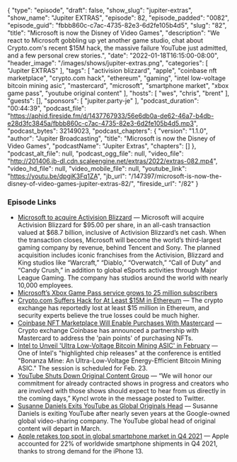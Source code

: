 {
  "type": "episode",
  "draft": false,
  "show_slug": "jupiter-extras",
  "show_name": "Jupiter EXTRAS",
  "episode": 82,
  "episode_padded": "0082",
  "episode_guid": "fbbb860c-c7ac-4735-82e3-6d2fe105b4d5",
  "slug": "82",
  "title": "Microsoft is now the Disney of Video Games",
  "description": "We react to Microsoft gobbling up yet another game studio, chat about Crypto.com's recent $15M hack, the massive failure YouTube just admitted, and a few personal crew stories.",
  "date": "2022-01-18T16:15:00-08:00",
  "header_image": "/images/shows/jupiter-extras.png",
  "categories": [
    "Jupiter EXTRAS"
  ],
  "tags": [
    "activision blizzard",
    "apple",
    "coinbase nft marketplace",
    "crypto.com hack",
    "ethereum",
    "gaming",
    "intel low-voltage bitcoin mining asic",
    "mastercard",
    "microsoft",
    "smartphone market",
    "xbox game pass",
    "youtube original content"
  ],
  "hosts": [
    "wes",
    "chris",
    "brent"
  ],
  "guests": [],
  "sponsors": [
    "jupiter.party-je"
  ],
  "podcast_duration": "00:44:39",
  "podcast_file": "https://aphid.fireside.fm/d/1437767933/56e6db0a-de62-46a7-b4db-e28d3fc3845a/fbbb860c-c7ac-4735-82e3-6d2fe105b4d5.mp3",
  "podcast_bytes": 32149023,
  "podcast_chapters": {
    "version": "1.1.0",
    "author": "Jupiter Broadcasting",
    "title": "Microsoft is now the Disney of Video Games",
    "podcastName": "Jupiter Extras",
    "chapters": []
  },
  "podcast_alt_file": null,
  "podcast_ogg_file": null,
  "video_file": "http://201406.jb-dl.cdn.scaleengine.net/extras/2022/extras-082.mp4",
  "video_hd_file": null,
  "video_mobile_file": null,
  "youtube_link": "https://youtu.be/dpgiK3Fq1ZA",
  "jb_url": "/147397/microsoft-is-now-the-disney-of-video-games-jupiter-extras-82/",
  "fireside_url": "/82"
}


### Episode Links

  * [Microsoft to acquire Activision Blizzard](https://news.microsoft.com/2022/01/18/microsoft-to-acquire-activision-blizzard-to-bring-the-joy-and-community-of-gaming-to-everyone-across-every-device/ "Microsoft to acquire Activision Blizzard") — Microsoft will acquire Activision Blizzard for $95.00 per share, in an all-cash transaction valued at $68.7 billion, inclusive of Activision Blizzard’s net cash. When the transaction closes, Microsoft will become the world’s third-largest gaming company by revenue, behind Tencent and Sony. The planned acquisition includes iconic franchises from the Activision, Blizzard and King studios like “Warcraft,” “Diablo,” “Overwatch,” “Call of Duty” and “Candy Crush,” in addition to global eSports activities through Major League Gaming. The company has studios around the world with nearly 10,000 employees. 
  * [Microsoft’s Xbox Game Pass service grows to 25 million subscribers](https://www.theverge.com/2022/1/18/22406059/xbox-game-pass-subscribers-25-million-microsoft-activision?scrolla=5eb6d68b7fedc32c19ef33b4 "Microsoft’s Xbox Game Pass service grows to 25 million subscribers")
  * [Crypto.com Suffers Hack for At Least $15M in Ethereum](https://decrypt.co/90590/crypto-com-suffers-hack-at-least-15m-ethereum "Crypto.com Suffers Hack for At Least $15M in Ethereum") — The crypto exchange has reportedly lost at least $15 million in Ethereum, and security experts believe the true losses could be much higher.
  * [Coinbase NFT Marketplace Will Enable Purchases With Mastercard](https://decrypt.co/90618/coinbase-nft-marketplace-will-enable-purchases-with-mastercard "Coinbase NFT Marketplace Will Enable Purchases With Mastercard") — Crypto exchange Coinbase has announced a partnership with Mastercard to address the 'pain points' of purchasing NFTs.
  * [Intel to Unveil 'Ultra Low-Voltage Bitcoin Mining ASIC' in February](https://www.coindesk.com/tech/2022/01/18/intel-to-unveil-ultra-low-voltage-bitcoin-mining-asic-in-february/ "Intel to Unveil 'Ultra Low-Voltage Bitcoin Mining ASIC' in February") — One of Intel's "highlighted chip releases" at the conference is entitled "Bonanza Mine: An Ultra-Low-Voltage Energy-Efficient Bitcoin Mining ASIC." The session is scheduled for Feb. 23.
  * [YouTube Shuts Down Original Content Group](https://variety.com/2022/digital/news/youtube-original-content-group-shutdown-1235156299/ "YouTube Shuts Down Original Content Group") — “We will honor our commitment for already contracted shows in progress and creators who are involved with those shows should expect to hear from us directly in the coming days,” Kyncl wrote in the message posted to Twitter.
  * [Susanne Daniels Exits YouTube as Global Originals Head](https://variety.com/2022/tv/news/susanne-daniels-exits-global-originals-head-1235156216/ "Susanne Daniels Exits YouTube as Global Originals Head") — Susanne Daniels is exiting YouTube after nearly seven years at the Google-owned global video-sharing company. The YouTube global head of original content will depart in March.
  * [Apple retakes top spot in global smartphone market in Q4 2021](https://canalys.com/newsroom/canalys-global-smartphone-market-Q4-2021 "Apple retakes top spot in global smartphone market in Q4 2021") — Apple accounted for 22% of worldwide smartphone shipments in Q4 2021, thanks to strong demand for the iPhone 13. 


